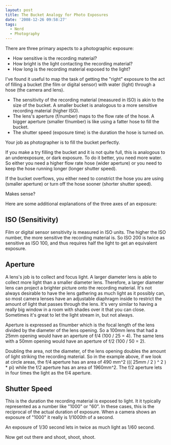 ```yaml
---
layout: post
title: The Bucket Analogy for Photo Exposures
date: '2008-12-26 09:58:27'
tags:
  - Nerd
  - Photography
---
```


There are three primary aspects to a photographic exposure:

- How sensitive is the recording material?</li>
- How bright is the light contacting the recording material?</li>
- How long is the recording material exposed to the light?</li>

I've found it useful to map the task of getting the "right" exposure to the act of filling a bucket (the film or digital sensor) with water (light) through a hose (the camera and lens).

- The sensitivity of the recording material (measured in ISO) is akin to the size of the bucket. A smaller bucket is analogous to a more sensitive recording material (higher ISO).</li>
- The lens's aperture (f/number) maps to the flow rate of the hose. A bigger aperture (smaller f/number) is like using a fatter hose to fill the bucket.</li>
- The shutter speed (exposure time) is the duration the hose is turned on.</li>

Your job as photographer is to fill the bucket perfectly.

If you make a try filling the bucket and it is not quite full, this is analogous to an underexposure, or dark exposure. To do it better, you need more water. So either you need a higher flow rate hose (wider aperture) or you need to keep the hose running longer (longer shutter speed).

If the bucket overflows, you either need to constrict the hose you are using (smaller aperture) or turn off the hose sooner (shorter shutter speed).

Makes sense?

Here are some additional explanations of the three axes of an exposure:

## ISO (Sensitivity)

Film or digital sensor sensitivity is measured in ISO units. The higher the ISO number, the more sensitive the recording material is. So ISO 200 is twice as sensitive as ISO 100, and thus requires half the light to get an equivalent exposure.

## Aperture

A lens's job is to collect and focus light. A larger diameter lens is able to collect more light than a smaller diameter lens. Therefore, a larger diameter lens can project a brighter picture onto the recording material. It's not always desirable to have the lens gathering as much light as it possibly can, so most camera lenses have an adjustable diaphragm inside to restrict the amount of light that passes through the lens. It's very similar to having a really big window in a room with shades over it that you can close. Sometimes it's great to let the light stream in, but not always.

Aperture is expressed as f/number which is the focal length of the lens divided by the diameter of the lens opening. So a 100mm lens that had a 25mm opening would have an aperture of f/4 (100 / 25 = 4). The same lens with a 50mm opening would have an aperture of f/2 (100 / 50 = 2).

Doubling the area, not the diameter, of the lens opening doubles the amount of light striking the recording material. So in the example above, if we look at circle areas, the f/4 aperture has an area of 490 mm^2 ((( 25mm / 2 ) ^ 2 ) \* pi) while the f/2 aperture has an area of 1960mm^2. The f/2 aperture lets in four times the light as the f/4 aperture.

## Shutter Speed

This is the duration the recording material is exposed to light. It it typically represented as a number like "1000" or "60". In these cases, this is the reciprocal of the actual duration of exposure. When a camera shows an exposure of "1000" it really is 1/1000th of a second.

An exposure of 1/30 second lets in twice as much light as 1/60 second.

Now get out there and shoot, shoot, shoot.
